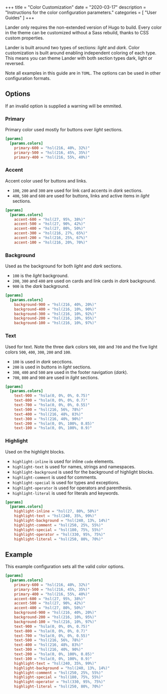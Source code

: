 +++
title = "Color Customization"
date = "2020-03-17"
description = "Instructions for the color configuration parameters."
categories = [
    "User Guides"
]
+++

Lander only requires the non-extended version of Hugo to build.
Every color in the theme can be customized without a Sass rebuild,
thanks to CSS custom properties.

Lander is built around two types of sections: _light_ and _dark_.
Color customization is built around enabling independent coloring of each type.
This means you can theme Lander with both section types dark, light or reversed.

Note all examples in this guide are in `TOML`.
The options can be used in other configuration formats.

## Options

If an invalid option is supplied a warning will be emmited.

### Primary

Primary color used mostly for buttons over _light_ sections.

``` toml
[params]
  [params.colors]
    primary-600 = "hsl(216, 40%, 32%)"
    primary-500 = "hsl(216, 45%, 35%)"
    primary-400 = "hsl(216, 55%, 40%)"
```

### Accent

Accent color used for buttons and links.

* `100`, `200` and `300` are used for link card accents in _dark_ sections.
* `400`, `500` and `600` are used for buttons, links and active items in _light_
  sections.

``` toml
[params]
  [params.colors]
    accent-600 = "hsl(27, 95%, 38%)"
    accent-500 = "hsl(27, 90%, 42%)"
    accent-400 = "hsl(27, 80%, 50%)"
    accent-300 = "hsl(216, 27%, 65%)"
    accent-200 = "hsl(216, 25%, 67%)"
    accent-100 = "hsl(216, 20%, 70%)"
```

### Background

Used as the background for both _light_ and _dark_ sections.

* `100` is the _light_ background.
* `200`, `300` and `400` are used on cards and link cards in _dark_ background.
* `900` is the _dark_ background.

``` toml
[params]
  [params.colors]
    background-900 = "hsl(216, 40%, 20%)"
    background-400 = "hsl(216, 10%, 90%)"
    background-300 = "hsl(216, 10%, 92%)"
    background-200 = "hsl(216, 10%, 95%)"
    background-100 = "hsl(216, 10%, 97%)"
```

### Text

Used for text. Note the three dark colors `900`, `800` and `700` and the five
light colors `500`, `400`, `300`, `200` and `100`.

* `100` is used in _dark_ secctions.
* `200` is used in buttons in _light_ sections.
* `300`, `400` and `500` are used in the footer navigation (_dark_).
* `700`, `800` and `900` are used in _light_ sections.

``` toml
[params]
  [params.colors]
    text-900 = "hsla(0, 0%, 0%, 0.75)"
    text-800 = "hsla(0, 0%, 0%, 0.7)"
    text-700 = "hsla(0, 0%, 0%, 0.55)"
    text-500 = "hsl(216, 56%, 78%)"
    text-400 = "hsl(216, 48%, 83%)"
    text-300 = "hsl(216, 40%, 90%)"
    text-200 = "hsla(0, 0%, 100%, 0.85)"
    text-100 = "hsla(0, 0%, 100%, 0.9)"
```

### Highlight

Used on the highlight blocks.

* `highlight-inline` is used for inline `code` elements.
* `highlight-text` is used for names, strings and namespaces.
* `highlight-background` is used for the background of highlight blocks.
* `highlight-comment` is used for comments.
* `highlight-special` is used for types and exceptions.
* `highlight-operator` is used for operators and parenthesis.
* `highlight-literal` is used for literals and keywords.

``` toml
[params]
  [params.colors]
    highlight-inline = "hsl(27, 80%, 50%)"
    highlight-text = "hsl(240, 35%, 99%)"
    highlight-background = "hsl(240, 13%, 14%)"
    highlight-comment = "hsl(250, 25%, 55%)"
    highlight-special = "hsl(180, 75%, 55%)"
    highlight-operator = "hsl(330, 95%, 75%)"
    highlight-literal = "hsl(250, 80%, 70%)"
```

## Example

This example configuration sets all the valid color options.

``` toml
[params]
  [params.colors]
    primary-600 = "hsl(216, 40%, 32%)"
    primary-500 = "hsl(216, 45%, 35%)"
    primary-400 = "hsl(216, 55%, 40%)"
    accent-600 = "hsl(27, 95%, 38%)"
    accent-500 = "hsl(27, 90%, 42%)"
    accent-400 = "hsl(27, 80%, 50%)"
    background-900 = "hsl(216, 40%, 20%)"
    background-200 = "hsl(216, 10%, 95%)"
    background-100 = "hsl(216, 10%, 97%)"
    text-900 = "hsla(0, 0%, 0%, 0.75)"
    text-800 = "hsla(0, 0%, 0%, 0.7)"
    text-700 = "hsla(0, 0%, 0%, 0.55)"
    text-500 = "hsl(216, 56%, 78%)"
    text-400 = "hsl(216, 48%, 83%)"
    text-300 = "hsl(216, 40%, 90%)"
    text-200 = "hsla(0, 0%, 100%, 0.85)"
    text-100 = "hsla(0, 0%, 100%, 0.9)"
    highlight-text = "hsl(240, 35%, 99%)"
    highlight-background = "hsl(240, 13%, 14%)"
    highlight-comment = "hsl(250, 25%, 55%)"
    highlight-special = "hsl(180, 75%, 55%)"
    highlight-operator = "hsl(330, 95%, 75%)"
    highlight-literal = "hsl(250, 80%, 70%)"
```
